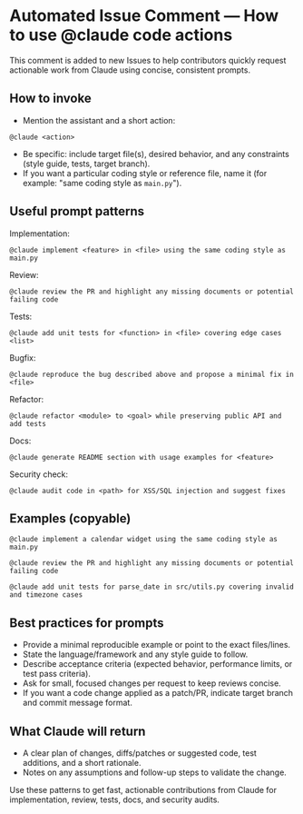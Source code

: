 # Automated Issue Comment — How to use @claude code actions

This comment is added to new Issues to help contributors quickly request actionable work from Claude using concise, consistent prompts.

## How to invoke
- Mention the assistant and a short action:
```text
@claude <action>
```
- Be specific: include target file(s), desired behavior, and any constraints (style guide, tests, target branch).
- If you want a particular coding style or reference file, name it (for example: "same coding style as `main.py`").

## Useful prompt patterns
Implementation:
```text
@claude implement <feature> in <file> using the same coding style as main.py
```
Review:
```text
@claude review the PR and highlight any missing documents or potential failing code
```
Tests:
```text
@claude add unit tests for <function> in <file> covering edge cases <list>
```
Bugfix:
```text
@claude reproduce the bug described above and propose a minimal fix in <file>
```
Refactor:
```text
@claude refactor <module> to <goal> while preserving public API and add tests
```
Docs:
```text
@claude generate README section with usage examples for <feature>
```
Security check:
```text
@claude audit code in <path> for XSS/SQL injection and suggest fixes
```

## Examples (copyable)
```text
@claude implement a calendar widget using the same coding style as main.py
```
```text
@claude review the PR and highlight any missing documents or potential failing code
```
```text
@claude add unit tests for parse_date in src/utils.py covering invalid and timezone cases
```

## Best practices for prompts
- Provide a minimal reproducible example or point to the exact files/lines.
- State the language/framework and any style guide to follow.
- Describe acceptance criteria (expected behavior, performance limits, or test pass criteria).
- Ask for small, focused changes per request to keep reviews concise.
- If you want a code change applied as a patch/PR, indicate target branch and commit message format.

## What Claude will return
- A clear plan of changes, diffs/patches or suggested code, test additions, and a short rationale.
- Notes on any assumptions and follow-up steps to validate the change.

Use these patterns to get fast, actionable contributions from Claude for implementation, review, tests, docs, and security audits.
